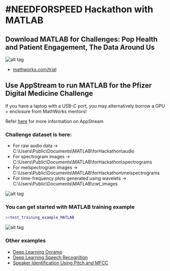 # #NEEDFORSPEED Hackathon with MATLAB
## Download MATLAB for Challenges: Pop Health and Patient Engagement, The Data Around Us

![alt tag](https://user-images.githubusercontent.com/9381653/38444239-8e40fbbe-39bc-11e8-886a-e5d2996ddc34.png)

* [mathworks.com/trial](https:/www.mathworks.com/trial)

## Use AppStream to run MATLAB for the Pfizer Digital Medicine Challenge
If you have a laptop with a USB-C port, you may alternatively borrow a GPU + enclosure from MathWorks mentors!

Refer [here](https://github.com/rohith14/CMG_Hackathon/blob/master/Userguide_AppStream.docx) for more information on AppStream

### Challenge dataset is here:
* For raw audio data -> C:\Users\Public\Documents\MATLAB\forHackathon\audio
* For spectrogram images -> C:\Users\Public\Documents\MATLAB\forHackathon\spectrograms
* For melspectrogram images -> C:\Users\Public\Documents\MATLAB\forHackathon\melspectrograms
* For time-frequency plots generated using wavelets  -> C:\Users\Public\Documents\MATLAB\cwt_images

![alt tag](https://user-images.githubusercontent.com/9381653/38443336-5ba11340-39b9-11e8-873c-43afa3e893e5.PNG)
### You can get started with MATLAB training example
```MATLAB
>>test_training_example_MATLAB
```
![alt tag](https://user-images.githubusercontent.com/11076410/38442281-d1abb526-39b5-11e8-8821-64d0e0d7bf95.png)

### Other examples
* [Deep Learning Onramp](https://www.mathworks.com/training-schedule/deep-learning-onramp)
* [Deep Learning Speech Recognition](https://www.mathworks.com/help/nnet/examples/deep-learning-speech-recognition.html)
* [Speaker Identification Using Pitch and MFCC](https://www.mathworks.com/help/audio/examples/speaker-identification-using-pitch-and-mfcc.html)
